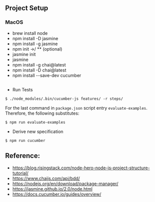 ## Project Setup
### MacOS
- brew install node
- npm install -D jasmine
- npm install -g jasmine
- npm init ->/ ** (optional)
- jasmine init
- jasmine
- npm install -g chai@latest
- npm install -D chai@latest
- npm install --save-dev cucumber

## 
- Run Tests
```
$ ./node_modules/.bin/cucumber-js features/ -r steps/
```
For the last command in `package.json` script entry `evaluate-examples`. Therefore, the following substitutes:

```
$ npm run evaluate-examples
```

- Derive new specification

```
$ npm run cucumber
```

## Reference:
- https://blog.risingstack.com/node-hero-node-js-project-structure-tutorial/
- https://www.chaijs.com/api/bdd/
- https://nodejs.org/en/download/package-manager/
- https://jasmine.github.io/2.0/node.html
- https://docs.cucumber.io/guides/overview/

